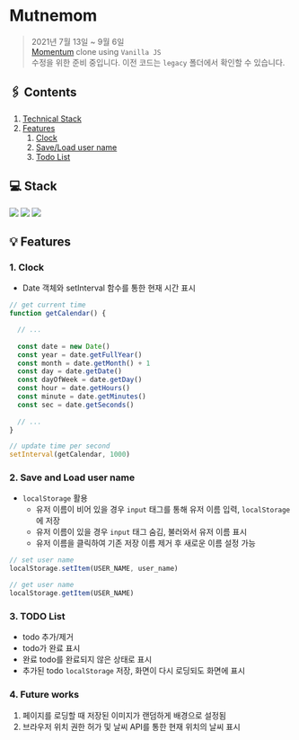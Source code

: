 # Mutnemom

> 2021년 7월 13일 ~ 9월 6일<br>
> [Momentum](https://chrome.google.com/webstore/detail/momentum/laookkfknpbbblfpciffpaejjkokdgca) clone using `Vanilla JS`<br>
> 수정을 위한 준비 중입니다. 이전 코드는 `legacy` 폴더에서 확인할 수 있습니다.

## 🖇️ Contents
1. [Technical Stack](#Stack)
2. [Features](#Features)
   1. [Clock](#1-Clock)
   2. [Save/Load user name](#2-Save-and-Load-user-name)
   3. [Todo List](#3-TODO-List)

<!-- <h3 align='center'>Desktop Preview</h3>
<p align='center'>
  <img src='./assets/preview_desktop.GIF'/>
</p>
<h3 align='center'>Mobile Preview</h3>
<p align='center'>
  <img src='./assets/preview_mobile.GIF'/>
</p> -->

## 💻 Stack
<p>
  <img src="https://img.shields.io/static/v1?label=&message=HTML&color=important&logo=html5&logoColor=FFFFFF"/>
  <img src="https://img.shields.io/static/v1?label=&message=CSS&color=3178C6&logo=css3&logoColor=FFFFFF"/>
  <img src="https://img.shields.io/static/v1?label=&message=Javascript&color=F1E05A&logo=javascript&logoColor=FFFFFF"/>
</p>

## 💡 Features

### 1. Clock
   * Date 객체와 setInterval 함수를 통한 현재 시간 표시
   ```javascript
   // get current time
   function getCalendar() {
   
     // ...
     
     const date = new Date()
     const year = date.getFullYear()
     const month = date.getMonth() + 1
     const day = date.getDate()
     const dayOfWeek = date.getDay()
     const hour = date.getHours()
     const minute = date.getMinutes()
     const sec = date.getSeconds()
     
     // ...
   }
   
   // update time per second
   setInterval(getCalendar, 1000)
   ```
   
### 2. Save and Load user name
   * `localStorage` 활용
      * 유저 이름이 비어 있을 경우 `input` 태그를 통해 유저 이름 입력, `localStorage`에 저장
      * 유저 이름이 있을 경우 `input` 태그 숨김, 불러와서 유저 이름 표시
      * 유저 이름을 클릭하여 기존 저장 이름 제거 후 새로운 이름 설정 가능
   ```javascript
   // set user name
   localStorage.setItem(USER_NAME, user_name)
   
   // get user name
   localStorage.getItem(USER_NAME)
   ```
   
### 3. TODO List
  * todo 추가/제거
  * todo가 완료 표시
  * 완료 todo를 완료되지 않은 상태로 표시
  * 추가된 todo `localStorage` 저장, 화면이 다시 로딩되도 화면에 표시

### 4. Future works
   1. 페이지를 로딩할 때 저장된 이미지가 랜덤하게 배경으로 설정됨
   2. 브라우저 위치 권한 허가 및 날씨 API를 통한 현재 위치의 날씨 표시

